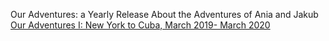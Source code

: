 Our Adventures: a Yearly Release About the Adventures of Ania and Jakub
<a href="/ouradventures1/ouradventures1.html">Our Adventures I: New York to Cuba, March 2019- March 2020</a>
